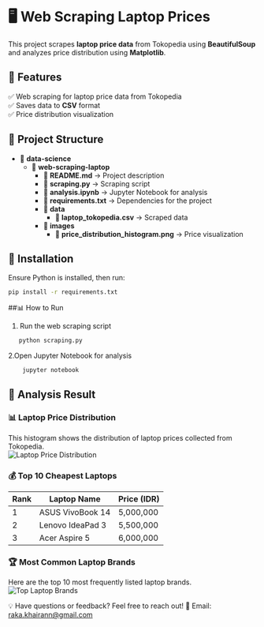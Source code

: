# 🖥️ Web Scraping Laptop Prices  

This project scrapes **laptop price data** from Tokopedia using **BeautifulSoup** and analyzes price distribution using **Matplotlib**.

## 🚀 **Features**
✅ Web scraping for laptop price data from Tokopedia  
✅ Saves data to **CSV** format  
✅ Price distribution visualization  

## 📂 **Project Structure**
- 📂 **data-science**
  - 📂 **web-scraping-laptop**
    - 📜 **README.md** → Project description
    - 📜 **scraping.py** → Scraping script
    - 📜 **analysis.ipynb** → Jupyter Notebook for analysis
    - 📜 **requirements.txt**  → Dependencies for the project
    - 📂 **data**
      - 📜 **laptop_tokopedia.csv** → Scraped data
    - 📂 **images**
      - 📜 **price_distribution_histogram.png** → Price visualization

## 🔧 **Installation**
Ensure Python is installed, then run:
```bash
pip install -r requirements.txt
```
##📊 How to Run

1. Run the web scraping script
```bash
   python scraping.py
```
2.Open Jupyter Notebook for analysis
```bash
    jupyter notebook
```
## 📸 **Analysis Result**
### 📊 Laptop Price Distribution  
This histogram shows the distribution of laptop prices collected from Tokopedia.  
![Laptop Price Distribution](../images/price_distribution_histogram.png)  

### 💰 Top 10 Cheapest Laptops  
| Rank | Laptop Name              | Price (IDR)  |
|------|--------------------------|--------------|
| 1    | ASUS VivoBook 14         | 5,000,000    |
| 2    | Lenovo IdeaPad 3         | 5,500,000    |
| 3    | Acer Aspire 5            | 6,000,000    |

### 🏆 Most Common Laptop Brands  
Here are the top 10 most frequently listed laptop brands.  
![Top Laptop Brands](../images/top_brands.png)  


💡 Have questions or feedback? Feel free to reach out!
📧 Email: raka.khairann@gmail.com
